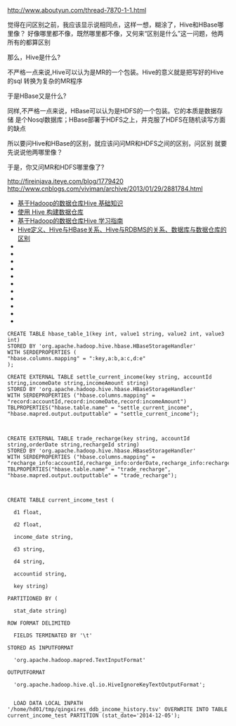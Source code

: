 http://www.aboutyun.com/thread-7870-1-1.html

觉得在问区别之前，我应该显示说相同点，这样一想，糊涂了，Hive和HBase哪里像？
好像哪里都不像，既然哪里都不像，又何来“区别是什么”这一问题，他两所有的都算区别

那么，Hive是什么?

  不严格一点来说,Hive可以认为是MR的一个包装。Hive的意义就是把写好的Hive的sql
转换为复杂的MR程序

于是HBase又是什么?

  同样,不严格一点来说，HBase可以认为是HDFS的一个包装。它的本质是数据存储
是个Nosql数据库；HBase部署于HDFS之上，并克服了HDFS在随机读写方面的缺点

所以要问Hive和HBase的区别，就应该问问MR和HDFS之间的区别，问区别
就要先说说他两哪里像？

于是，你又问MR和HDFS哪里像了?

http://fireinjava.iteye.com/blog/1779420
http://www.cnblogs.com/viviman/archive/2013/01/29/2881784.html


- [基于Hadoop的数据仓库Hive 基础知识]()
- [使用 Hive 构建数据仓库](http://www.ibm.com/developerworks/cn/data/library/bd-hivewarehouse/)
- [基于Hadoop的数据仓库Hive 学习指南](http://blog.csdn.net/achuo/article/details/51332214)
- [Hive定义、Hive与HBase关系、Hive与RDBMS的关系、数据库与数据仓库的区别](http://blog.csdn.net/u012110719/article/details/48690189)
- []()
- []()
- []()
- []()
- []()
- []()
- []()
- []()
- []()
- []()
- []()





````
CREATE TABLE hbase_table_1(key int, value1 string, value2 int, value3 int) 
STORED BY 'org.apache.hadoop.hive.hbase.HBaseStorageHandler'
WITH SERDEPROPERTIES (
"hbase.columns.mapping" = ":key,a:b,a:c,d:e"
);

CREATE EXTERNAL TABLE settle_current_income(key string, accountId string,incomeDate string,incomeAmount string) 
STORED BY 'org.apache.hadoop.hive.hbase.HBaseStorageHandler'
WITH SERDEPROPERTIES ("hbase.columns.mapping" = "record:accountId,record:incomeDate,record:incomeAmount")
TBLPROPERTIES("hbase.table.name" = "settle_current_income", "hbase.mapred.output.outputtable" = "settle_current_income");



CREATE EXTERNAL TABLE trade_recharge(key string, accountId string,orderDate string,rechargeId string) 
STORED BY 'org.apache.hadoop.hive.hbase.HBaseStorageHandler'
WITH SERDEPROPERTIES ("hbase.columns.mapping" = "recharge_info:accountId,recharge_info:orderDate,recharge_info:rechargeId")
TBLPROPERTIES("hbase.table.name" = "trade_recharge", "hbase.mapred.output.outputtable" = "trade_recharge");



CREATE TABLE current_income_test (

  d1 float,

  d2 float,

  income_date string,

  d3 string,

  d4 string,

  accountid string,

  key string)

PARTITIONED BY (

  stat_date string)

ROW FORMAT DELIMITED

  FIELDS TERMINATED BY '\t'

STORED AS INPUTFORMAT

  'org.apache.hadoop.mapred.TextInputFormat'

OUTPUTFORMAT

  'org.apache.hadoop.hive.ql.io.HiveIgnoreKeyTextOutputFormat';


  LOAD DATA LOCAL INPATH '/home/hd01/tmp/qingxires_ddb_income_history.tsv' OVERWRITE INTO TABLE current_income_test PARTITION (stat_date='2014-12-05');

````

